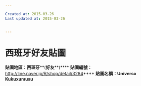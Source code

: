 ```yaml
---

Created at: 2015-03-26
Last updated at: 2015-03-26


---
```


# 西班牙好友貼圖


****貼圖地區：西班牙******(**好友****)****
**貼圖編號：**<http://line.naver.jp/R/shop/detail/3284>****
**貼圖名稱：Universo Kukuxumusu**


